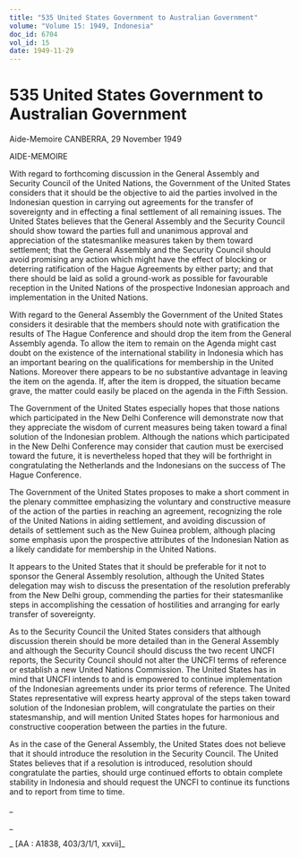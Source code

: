 ```yaml
---
title: "535 United States Government to Australian Government"
volume: "Volume 15: 1949, Indonesia"
doc_id: 6704
vol_id: 15
date: 1949-11-29
---
```


# 535 United States Government to Australian Government

Aide-Memoire CANBERRA, 29 November 1949

AIDE-MEMOIRE

With regard to forthcoming discussion in the General Assembly and Security Council of the United Nations, the Government of the United States considers that it should be the objective to aid the parties involved in the Indonesian question in carrying out agreements for the transfer of sovereignty and in effecting a final settlement of all remaining issues. The United States believes that the General Assembly and the Security Council should show toward the parties full and unanimous approval and appreciation of the statesmanlike measures taken by them toward settlement; that the General Assembly and the Security Council should avoid promising any action which might have the effect of blocking or deterring ratification of the Hague Agreements by either party; and that there should be laid as solid a ground-work as possible for favourable reception in the United Nations of the prospective Indonesian approach and implementation in the United Nations.

With regard to the General Assembly the Government of the United States considers it desirable that the members should note with gratification the results of The Hague Conference and should drop the item from the General Assembly agenda. To allow the item to remain on the Agenda might cast doubt on the existence of the international stability in Indonesia which has an important bearing on the qualifications for membership in the United Nations. Moreover there appears to be no substantive advantage in leaving the item on the agenda. If, after the item is dropped, the situation became grave, the matter could easily be placed on the agenda in the Fifth Session.

The Government of the United States especially hopes that those nations which participated in the New Delhi Conference will demonstrate now that they appreciate the wisdom of current measures being taken toward a final solution of the Indonesian problem. Although the nations which participated in the New Delhi Conference may consider that caution must be exercised toward the future, it is nevertheless hoped that they will be forthright in congratulating the Netherlands and the Indonesians on the success of The Hague Conference.

The Government of the United States proposes to make a short comment in the plenary committee emphasizing the voluntary and constructive measure of the action of the parties in reaching an agreement, recognizing the role of the United Nations in aiding settlement, and avoiding discussion of details of settlement such as the New Guinea problem, although placing some emphasis upon the prospective attributes of the Indonesian Nation as a likely candidate for membership in the United Nations.

It appears to the United States that it should be preferable for it not to sponsor the General Assembly resolution, although the United States delegation may wish to discuss the presentation of the resolution preferably from the New Delhi group, commending the parties for their statesmanlike steps in accomplishing the cessation of hostilities and arranging for early transfer of sovereignty.

As to the Security Council the United States considers that although discussion therein should be more detailed than in the General Assembly and although the Security Council should discuss the two recent UNCFI reports, the Security Council should not alter the UNCFI terms of reference or establish a new United Nations Commission. The United States has in mind that UNCFI intends to and is empowered to continue implementation of the Indonesian agreements under its prior terms of reference. The United States representative will express hearty approval of the steps taken toward solution of the Indonesian problem, will congratulate the parties on their statesmanship, and will mention United States hopes for harmonious and constructive cooperation between the parties in the future.

As in the case of the General Assembly, the United States does not believe that it should introduce the resolution in the Security Council. The United States believes that if a resolution is introduced, resolution should congratulate the parties, should urge continued efforts to obtain complete stability in Indonesia and should request the UNCFI to continue its functions and to report from time to time.

_

_

_ [AA : A1838, 403/3/1/1, xxvii]_
